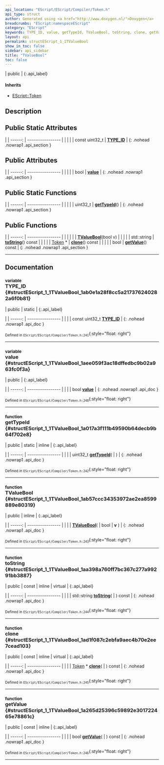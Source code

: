 ```yaml
---
api_location: "EScript/EScript/Compiler/Token.h"
api_type: struct
author: Generated using <a href="http://www.doxygen.nl/">Doxygen</a>
breadcrumbs: "EScript:namespaceEScript"
category: "EScript"
keywords: TYPE_ID, value, getTypeId, TValueBool, toString, clone, getValue
layout: api
permalink: structEScript_1_1TValueBool
show_in_toc: false
sidebar: api_sidebar
title: "TValueBool"
toc: false
---
```


| public |
{:.api_label}

#### Inherits

* [EScript::Token](classEScript_1_1Token)


## Description





## Public Static Attributes

|
| ------: | ----------------- |
|  | |
| const uint32_t | **[TYPE_ID](#structEScript_1_1TValueBool_1ab0e1a28f8cc5a217376240282a6f0b81)**  |
{: .nohead .nowrap1 .api_section }


## Public Attributes

|
| ------: | ----------------- |
|  | |
| bool | **[value](#structEScript_1_1TValueBool_1aee059f3ac18dffedbc9b02a963fc0f3a)**  |
{: .nohead .nowrap1 .api_section }


## Public Static Functions

|
| ------: | ----------------- |
|  | |
| uint32_t | **[getTypeId](#structEScript_1_1TValueBool_1a017a3f111b49590b64decb9b64f702e8)**() |
{: .nohead .nowrap1 .api_section }


## Public Functions

|
| ------: | ----------------- |
|  | |
|  | **[TValueBool](#structEScript_1_1TValueBool_1ab57ccc34353972ae2ea8599889e80319)**(bool v) |
|  | |
| std::string | **[toString](#structEScript_1_1TValueBool_1aa398a760ff7bc367c277a99291bb3887)**() const |
|  | |
| [Token](classEScript_1_1Token) * | **[clone](#structEScript_1_1TValueBool_1ad1f087c2ebfa9aec4b70e2ee7cead103)**() const |
|  | |
| bool | **[getValue](#structEScript_1_1TValueBool_1a265d25396c59892e301722465e78861c)**() const |
{: .nohead .nowrap1 .api_section }


-------------------------------------------------------------------

## Documentation

### <small>variable</small><br/> TYPE_ID {#structEScript_1_1TValueBool_1ab0e1a28f8cc5a217376240282a6f0b81}

| public | static |
{:.api_label}

|
| ------: | ----------------- |
|  |
| const uint32_t **[TYPE_ID](#structEScript_1_1TValueBool_1ab0e1a28f8cc5a217376240282a6f0b81)**  |
{: .nohead .nowrap1 .api_doc }





<sub>Defined in `EScript/EScript/Compiler/Token.h:241`</sub>{:style="float: right"}

-------------------------------------------------------------------

### <small>variable</small><br/> value {#structEScript_1_1TValueBool_1aee059f3ac18dffedbc9b02a963fc0f3a}

| public |
{:.api_label}

|
| ------: | ----------------- |
|  |
| bool **[value](#structEScript_1_1TValueBool_1aee059f3ac18dffedbc9b02a963fc0f3a)**  |
{: .nohead .nowrap1 .api_doc }





<sub>Defined in `EScript/EScript/Compiler/Token.h:248`</sub>{:style="float: right"}

-------------------------------------------------------------------

### <small>function</small><br/> getTypeId {#structEScript_1_1TValueBool_1a017a3f111b49590b64decb9b64f702e8}

| public | static | inline |
{:.api_label}

|
| ------: | ----------------- |
|  |
| uint32_t **[getTypeId](#structEScript_1_1TValueBool_1a017a3f111b49590b64decb9b64f702e8)**( |  ) |
{: .nohead .nowrap1 .api_doc }





<sub>Defined in `EScript/EScript/Compiler/Token.h:242`</sub>{:style="float: right"}

-------------------------------------------------------------------

### <small>function</small><br/> TValueBool {#structEScript_1_1TValueBool_1ab57ccc34353972ae2ea8599889e80319}

| public | inline |
{:.api_label}

|
| ------: | ----------------- |
|  |
|  **[TValueBool](#structEScript_1_1TValueBool_1ab57ccc34353972ae2ea8599889e80319)**( | bool | **v** ) |
{: .nohead .nowrap1 .api_doc }





<sub>Defined in `EScript/EScript/Compiler/Token.h:243`</sub>{:style="float: right"}

-------------------------------------------------------------------

### <small>function</small><br/> toString {#structEScript_1_1TValueBool_1aa398a760ff7bc367c277a99291bb3887}

| public | const | inline | virtual |
{:.api_label}

|
| ------: | ----------------- |
|  |
| std::string **[toString](#structEScript_1_1TValueBool_1aa398a760ff7bc367c277a99291bb3887)**( |  ) const |
{: .nohead .nowrap1 .api_doc }





<sub>Defined in `EScript/EScript/Compiler/Token.h:244`</sub>{:style="float: right"}

-------------------------------------------------------------------

### <small>function</small><br/> clone {#structEScript_1_1TValueBool_1ad1f087c2ebfa9aec4b70e2ee7cead103}

| public | const | inline | virtual |
{:.api_label}

|
| ------: | ----------------- |
|  |
| [Token](classEScript_1_1Token) * **[clone](#structEScript_1_1TValueBool_1ad1f087c2ebfa9aec4b70e2ee7cead103)**( |  ) const |
{: .nohead .nowrap1 .api_doc }





<sub>Defined in `EScript/EScript/Compiler/Token.h:245`</sub>{:style="float: right"}

-------------------------------------------------------------------

### <small>function</small><br/> getValue {#structEScript_1_1TValueBool_1a265d25396c59892e301722465e78861c}

| public | const | inline |
{:.api_label}

|
| ------: | ----------------- |
|  |
| bool **[getValue](#structEScript_1_1TValueBool_1a265d25396c59892e301722465e78861c)**( |  ) const |
{: .nohead .nowrap1 .api_doc }





<sub>Defined in `EScript/EScript/Compiler/Token.h:246`</sub>{:style="float: right"}

-------------------------------------------------------------------

